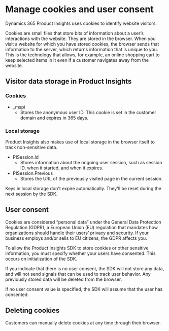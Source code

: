 # Manage cookies and user consent

Dynamics 365 Product Insights uses cookies to identify website visitors.

Cookies are small files that store bits of information about a user’s interactions with the website. They are stored in the browser. When you visit a website for which you have stored cookies, the browser sends that information to the server, which returns information that is unique to you. This is the technology that allows, for example, an online shopping cart to keep selected items in it even if a customer navigates away from the website.

## Visitor data storage in Product Insights

### Cookies

-	_mspi
    -	Stores the anonymous user ID. This cookie is set in the customer domain and expires in 365 days.

### Local storage

Product Insights also makes use of local storage in the browser itself to track non-sensitive data.

-	PISession.Id 
    - Stores information about the ongoing user session, such as session ID, when it started, and when it expires.
- PISession.Previous
    - Stores the URL of the previously visited page in the current session.
    
Keys in local storage don't expire automatically. They'll be reset during the next session by the SDK.

## User consent

Cookies are considered “personal data” under the General Data Protection Regulation (GDPR), a European Union (EU) regulation that mandates how organizations should handle their users’ privacy and security. If your business employs and/or sells to EU citizens, the GDPR affects you.

To allow the Product Insights SDK to store cookies or other sensitive information, you must specify whether your users have consented. This occurs on initialization of the SDK.

If you indicate that there is no user consent, the SDK will not store any data, and will not send signals that can be used to track user behavior. Any previously stored data will be deleted from the browser.

If no user consent value is specified, the SDK will assume that the user has consented.

## Deleting cookies

Customers can manually delete cookies at any time through their browser.
